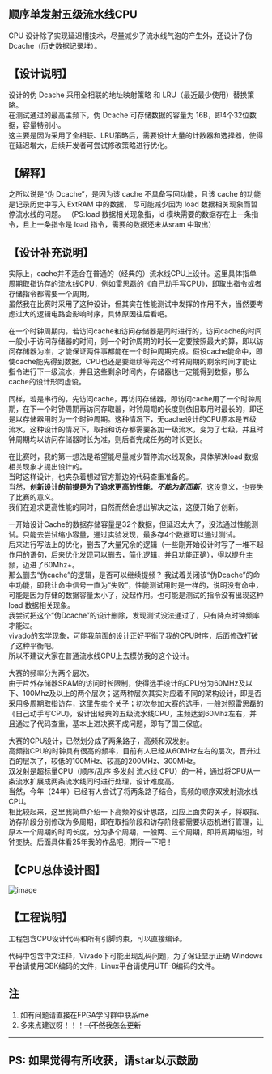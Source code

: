顺序单发射五级流水线CPU
---------------

CPU 设计除了实现延迟槽技术，尽量减少了流水线气泡的产生外，还设计了伪 Dcache（历史数据记录堆）。

【设计说明】
---
设计的伪 Dcache 采用全相联的地址映射策略 和 LRU（最近最少使用）替换策略。  
在测试通过的最高主频下，伪 Dcache 可存储数据的容量为 16B，即4个32位数据，容量特别小。  
这主要是因为采用了全相联、LRU策略后，需要设计大量的计数器和选择器，使得在延迟增大，后续开发者可尝试修改策略进行优化。

【解释】
---
之所以说是“伪 Dcache”，是因为该 cache 不具备写回功能，且该 cache 的功能是记录历史中写入 ExtRAM 中的数据，
尽可能减少因为 load 数据相关现象而暂停流水线的问题。
（PS:load 数据相关现象指，id 模块需要的数据存在上一条指令，且上一条指令是 load 指令，需要的数据还未从sram 中取出）

【设计补充说明】
---
实际上，cache并不适合在普通的（经典的）流水线CPU上设计。这里具体指单周期取指访存的流水线CPU，例如雷思磊的《自己动手写CPU》，即取出指令或者存储指令都需要一个周期。  
虽然我在比赛时采用了这种设计，但其实在性能测试中发挥的作用不大，当然要考虑过大的逻辑电路会影响时序，具体原因往后看吧。  

在一个时钟周期内，若访问cache和访问存储器是同时进行的，访问cache的时间一般小于访问存储器的时间，则一个时钟周期的时长一定要按照最大的算，即以访问存储器为准，才能保证两件事都能在一个时钟周期完成。假设cache能命中，即使cache能先得到数据，CPU也还是要继续等完这个时钟周期的剩余时间才能让指令进行下一级流水，并且这些剩余时间内，存储器也一定能得到数据，那么cache的设计形同虚设。  

同样，若是串行的，先访问cache，再访问存储器，即访问cache用了一个时钟周期，在下一个时钟周期再访问存取器，时钟周期的长度则依旧取用时最长的，即还是以存储器用时为一个时钟周期。这种情况下，无cache设计的CPU原本是五级流水，这种设计的情况下，取指和访存都需要各加一级流水，变为了七级，并且时钟周期均以访问存储器时长为准，则后者完成任务的时长更长。

在比赛时，我的第一想法是希望能尽量减少暂停流水线现象，具体解决load 数据相关现象才提出设计的。  
当时这样设计，也夹杂着想过官方那边的代码查重准备的。  
当然，**创新设计的前提是为了追求更高的性能**，***不能为新而新***，这没意义，也丧失了比赛的意义。  
我们在追求更高性能的同时，自然而然会想出解决之法，这便开始了创新。  

一开始设计Cache的数据存储容量是32个数据，但延迟太大了，没法通过性能测试。只能去尝试缩小容量，通过实验发现，最多存4个数据可以通过测试。  
后来进行写法上的优化，删去了大量冗余的逻辑（一些刚开始设计时写了一堆不起作用的语句，后来优化发现可以删去，简化逻辑，并且功能正确），得以提升主频，迈进了60Mhz+。  
那么删去“伪cache”的逻辑，是否可以继续提频？
我试着关闭该“伪Dcache”的命中功能，即我让命中信号一直为“失败”，性能测试用时是一样的，说明没有命中，可能是因为存储的数据容量太小了，没起作用。也可能是测试的指令没有出现这种load 数据相关现象。  
我尝试把这个“伪Dcache”的设计删除，发现测试没法通过了，只有降点时钟频率才能过。  
vivado的玄学现象，可能我前面的设计正好平衡了我的CPU时序，后面修改打破了这种平衡吧。  
所以不建议大家在普通流水线CPU上去模仿我的这个设计。  

大赛的频率分为两个层次。  
由于片外存储器SRAM的访问时长限制，使得选手设计的CPU分为60MHz及以下、100Mhz及以上的两个层次；这两种层次其实对应着不同的架构设计，即是否采用多周期取指访存，这里先卖个关子；初次参加大赛的选手，一般对照雷思磊的《自己动手写CPU》，设计出经典的五级流水线CPU，主频达到60Mhz左右，并且通过了代码查重，基本上进决赛不成问题，即有了国三保底。

大赛的CPU设计，已然划分成了两条路子，高频和双发射。  
高频指CPU的时钟具有很高的频率，目前有人已经从60MHz左右的层次，晋升过百的层次了，较低的100MHz、较高的200MHz、300MHz。  
双发射是超标量CPU（顺序/乱序 多发射 流水线 CPU）的一种，通过将CPU从一条流水扩展成两条流水线同时进行处理，设计难度高。  
当然，今年（24年）已经有人尝试了将两条路子结合，高频的顺序双发射流水线CPU。  
相比较起来，这里我简单介绍一下高频的设计思路，回应上面卖的关子，将取指、访存阶段分别修改为多周期，即在取指阶段和访存阶段都需要状态机进行管理，让原本一个周期的时间长度，分为多个周期，一般两、三个周期，即将周期缩短，时钟变快。后面具体看25年我的作品吧，期待一下吧！

【CPU总体设计图】
---
![image](https://github.com/user-attachments/assets/b9cf2e8b-6eed-4773-8d99-10e664ce9671)

【工程说明】
---
工程包含CPU设计代码和所有引脚约束，可以直接编译。

代码中包含中文注释，Vivado下可能出现乱码问题，为了保证显示正确
Windows平台请使用GBK编码的文件，Linux平台请使用UTF-8编码的文件。  


## 注

1. 如有问题请直接在FPGA学习群中联系me
2. 多来点建议呀！！！~~（不然我怎么更新~~

---

## PS: 如果觉得有所收获，请star以示鼓励
